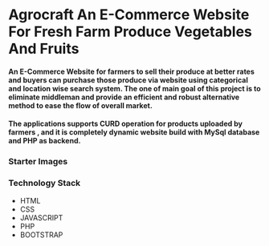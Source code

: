 # Agrocraft An E-Commerce Website For Fresh Farm Produce Vegetables And Fruits

#### An E-Commerce Website for farmers to sell their produce at better rates and buyers can purchase those produce via website using categorical and location wise search system. The one of main goal of this project is to eliminate middleman and provide an efficient and robust alternative method to ease the flow of overall market.

#### The applications supports CURD operation for products uploaded by farmers , and it is completely dynamic website build with MySql database and PHP as backend. 

### Starter Images


 

</div>

### Technology Stack 
* HTML
* CSS
* JAVASCRIPT
* PHP
* BOOTSTRAP


